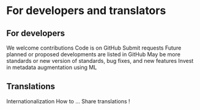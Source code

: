 # For developers and translators

## For developers
We welcome contributions
Code is on GitHub
Submit requests
Future planned or proposed developments are listed in GitHub
May be more standards or new version of standards, bug fixes, and new features
Invest in metadata augmentation using ML

## Translations
Internationalization
How to ...
Share translations !
